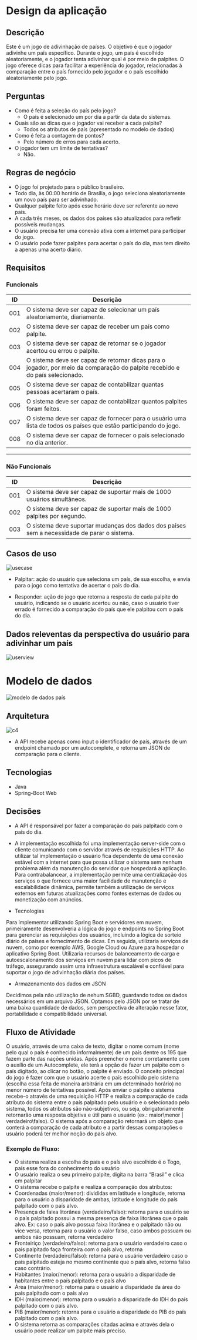 # Design da aplicação

## Descrição
Este é um jogo de adivinhação de países. O objetivo é que o jogador adivinhe um país específico. Durante o jogo, um país é escolhido aleatoriamente, e o jogador tenta adivinhar qual é por meio de palpites. O jogo oferece dicas para facilitar a experiência do jogador, relacionadas à comparação entre o país fornecido pelo jogador e o país escolhido aleatoriamente pelo jogo.

## Perguntas
- Como é feita a seleção do país pelo jogo?
  - O país é selecionado um por dia a partir da data do sistemas.
- Quais são as dicas que o jogador vai receber a cada palpite?
  - Todos os atributos de país (apresentado no modelo de dados)
- Como é feita a contagem de pontos?
  -  Pelo número de erros para cada acerto.
- O jogador tem um limite de tentativas?
  -  Não.

## Regras de negócio
- O jogo foi projetado para o público brasileiro.
- Todo dia, às 00:00 horário de Brasília, o jogo seleciona aleatoriamente um novo país para ser adivinhado.
- Qualquer palpite feito após esse horário deve ser referente ao novo país.
- A cada três meses, os dados dos países são atualizados para refletir possíveis mudanças.
- O usuário precisa ter uma conexão ativa com a internet para participar do jogo.
- O usuário pode fazer palpites para acertar o país do dia, mas tem direito a apenas uma acerto diário.

## Requisitos
### Funcionais
| ID | Descrição | 
| ------------- | ------------- |
| 001 | O sistema deve ser capaz de selecionar um país aleatoriamente, diariamente.  |
| 002 | O sistema deve ser capaz de receber um país como palpite.  |
| 003 | O sistema deve ser capaz de retornar se o jogador acertou ou errou o palpite.  |
| 004 | O sistema deve ser capaz de retornar dicas para o jogador, por meio da comparação do palpite recebido e do país selecionado. |
| 005 | O sistema deve ser capaz de contabilizar quantas pessoas acertaram o país. |
| 006 | O sistema deve ser capaz de contabilizar quantos palpites foram feitos. |
| 007 | O sistema deve ser capaz de fornecer para o usuário uma lista de todos os países que estão participando do jogo. |
| 008 | O sistema deve ser capaz de fornecer o país selecionado no dia anterior. |

---

### Não Funcionais  
| ID | Descrição | 
| ------------- | ------------- |
| 001 | O sistema deve ser capaz de suportar mais de 1000 usuários simultâneos. |
| 002 | O sistema deve ser capaz de suportar mais de 1000 palpites por segundo. |
| 003 | O sistema deve suportar mudanças dos dados dos países sem a necessidade de parar o sistema. |

## Casos de uso

![usecase](http://www.plantuml.com/plantuml/proxy?cache=no&src=https://raw.githubusercontent.com/nogueiralegacy/ds-2023-02/main/termo/image/plantuml/usecase.puml)

- Palpitar: ação do usuário que seleciona um país, de sua escolha, e envia para o jogo como tentativa de acertar o país do dia.

- Responder: ação do jogo que retorna a resposta de cada palpite do usuário, indicando se o usuário acertou ou não, caso o usuário tiver errado é fornecido a comparação do país que ele palpitou com o país do dia.

## Dados releventas da perspectiva do usuário para adivinhar um país
![userview](/termo/image/pais.png)

# Modelo de dados
![modelo de dados país](/termo/image/DER-new.png)

## Arquitetura
![c4](/termo/image/C4-Termo.png)

- A API recebe apenas como input o identificador de país, através de um endpoint chamado por um autocomplete, e retorna um JSON de comparação para o cliente.

## Tecnologias
- Java
- Spring-Boot Web

## Decisões
- A API é responsável por fazer a comparação do país palpitado com o país do dia. 

- A implementação escolhida foi uma implementação server-side com o cliente comunicando com o servidor através de requisições HTTP. Ao utilizar tal implementação o usuário fica dependente de uma conexão estável com a internet para que possa utilizar o sistema sem nenhum problema além da manutenção do servidor que hospedará a aplicação. Para contrabalancear, a implementação permite uma centralização dos serviços o que fornece uma maior facilidade de manutenção e escalabilidade dinâmica, permite também a utilização de serviços externos em futuras atualizações como fontes externas de dados ou monetização com anúncios.

- Tecnologias  

Para implementar utilizando Spring Boot e servidores em nuvem, primeiramente desenvolveria a lógica do jogo e endpoints no Spring Boot para gerenciar as requisições dos usuários, incluindo a lógica de sorteio diário de países e fornecimento de dicas. Em seguida, utilizaria serviços de nuvem, como por exemplo  AWS, Google Cloud ou Azure para hospedar o aplicativo Spring Boot. Utilizaria recursos de balanceamento de carga e autoescalonamento dos serviços em nuvem para lidar com picos de tráfego, assegurando assim uma infraestrutura escalável e confiável para suportar o jogo de adivinhação diária dos países.

- Armazenamento dos dados em JSON  

Decidimos pela não utilização de nehum SGBD, guardando todos os dados necessários em um arquivo JSON. Optamos pelo JSON por se tratar de uma baixa quantidade de dados, sem perspectiva de alteração nesse fator, portabilidade e compatibilidade universal.

## Fluxo de Atividade

O usuário, através de uma caixa de texto, digitar o nome comum (nome pelo qual o país é conhecido informalmente) de um país dentre os 195 que fazem parte das nações unidas. Após preencher o nome corretamente com o auxílio de um Autocomplete, ele terá a opção de fazer um palpite com o país digitado, ao clicar no botão, o palpite é enviado. O conceito principal do jogo é fazer com que o usuário acerte o país escolhido pelo sistema (escolha essa feita de maneira arbitrária em um determinado horário) no menor número de tentativas possível. Após enviar o palpite o sistema recebe-o através de uma requisição HTTP e realiza a comparação de cada atributo do sistema entre o país palpitado pelo usuário e o selecionado pelo sistema, todos os atributos são não-subjetivos, ou seja, obrigatoriamente retornarão uma resposta objetiva e útil para o usuário (ex.: maior\menor | verdadeiro\falso).
O sistema após a comparação retornará um objeto que conterá a comparação de cada atributo e a partir dessas comparações o usuário poderá ter melhor noção do país alvo.

### Exemplo de Fluxo:
- O sistema realiza a escolha do país e o país alvo escolhido é o Togo, país esse fora do conhecimento do usuário
- O usuário realiza o seu primeiro palpite, digita na barra “Brasil” e clica em palpitar
- O sistema recebe o palpite e realiza a comparação dos atributos:
- Coordenadas (maior/menor): divididas em latitude e longitude, retorna para o usuário a disparidade de ambas, latitude e longitude do país palpitado com o país alvo.
- Presença de faixa litorânea (verdadeiro/falso): retorna para o usuário se o país palpitado possui a mesma presença de faixa litorânea que o país alvo. Ex: caso o país alvo possua faixa litorânea e o palpitado não ou vice versa, retorna para o usuário o valor falso, caso ambos possuam ou ambos não possuam, retorna verdadeiro
- Fronteiriço (verdadeiro/falso): retorna para o usuário verdadeiro caso o país palpitado faça fronteira com o país alvo, retorna
- Continente (verdadeiro/falso): retorna para o usuário verdadeiro caso o país palpitado esteja no mesmo continente que o país alvo, retorna falso caso contrário.
- Habitantes (maior/menor): retorna para o usuário a disparidade de habitantes entre o país palpitado e o país alvo
- Área (maior/menor): retorna para o usuário a disparidade da área do país palpitado com o país alvo
- IDH  (maior/menor): retorna para o usuário a disparidade do IDH do país palpitado com o país alvo.
- PIB (maior/menor): retorna para o usuário a disparidade do PIB do país palpitado com o país alvo.
- O sistema retorna as comparações citadas acima e através dela o usuário pode realizar um palpite mais preciso.
